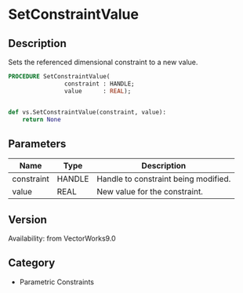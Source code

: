 # SetConstraintValue

## Description
Sets the referenced dimensional constraint to a new value.

```pascal
PROCEDURE SetConstraintValue(
				constraint : HANDLE;
				value      : REAL);
```

```python

def vs.SetConstraintValue(constraint, value):
    return None
```

## Parameters
|Name|Type|Description|
|---|---|---|
|constraint|HANDLE|Handle to constraint being modified.|
|value|REAL|New value for the constraint.|

## Version
Availability: from VectorWorks9.0
## Category
* Parametric Constraints

